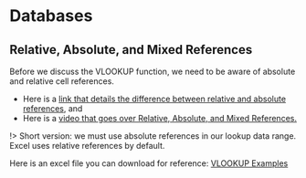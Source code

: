 # Databases

## Relative, Absolute, and Mixed References

Before we discuss the VLOOKUP function, we need to be aware of absolute and relative cell references.

* Here is a [link that details the difference between relative and absolute references](https://support.microsoft.com/en-us/office/switch-between-relative-and-absolute-references-981f5871-7864-42cc-b3f0-41ffa10cc6fc), and
* Here is a [video that goes over Relative, Absolute, and Mixed References.](https://www.youtube.com/watch?v=FRu48zy-Djk)

!> Short version: we must use absolute references in our lookup data range. Excel uses relative references by default.

Here is an excel file you can download for reference: [VLOOKUP Examples](https://github.com/ljonesdesign/161-recitations/raw/master/docs/files/vlookup-examples.xlsx)

